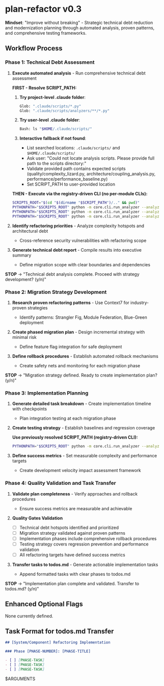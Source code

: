 # plan-refactor v0.3

**Mindset**: "Improve without breaking" - Strategic technical debt reduction and modernization planning through automated analysis, proven patterns, and comprehensive testing frameworks.

## Workflow Process

### Phase 1: Technical Debt Assessment

1. **Execute automated analysis** - Run comprehensive technical debt assessment

   **FIRST - Resolve SCRIPT_PATH:**

   1. **Try project-level .claude folder**:

      ```bash
      Glob: ".claude/scripts/*.py"
      Glob: ".claude/scripts/analyzers/**/*.py"
      ```

   2. **Try user-level .claude folder**:

      ```bash
      Bash: ls "$HOME/.claude/scripts/"
      ```

   3. **Interactive fallback if not found**:
      - List searched locations: `.claude/scripts/` and `$HOME/.claude/scripts/`
      - Ask user: "Could not locate analysis scripts. Please provide full path to the scripts directory:"
      - Validate provided path contains expected scripts (quality/complexity_lizard.py, architecture/coupling_analysis.py, performance/performance_baseline.py)
      - Set SCRIPT_PATH to user-provided location

   **THEN - Execute via the registry-driven CLI (no per-module CLIs):**

   ```bash
   SCRIPTS_ROOT="$(cd "$(dirname "$SCRIPT_PATH")/.." && pwd)"
   PYTHONPATH="$SCRIPTS_ROOT" python -m core.cli.run_analyzer --analyzer quality:lizard --target . --output-format json
   PYTHONPATH="$SCRIPTS_ROOT" python -m core.cli.run_analyzer --analyzer architecture:coupling --target . --output-format json
   PYTHONPATH="$SCRIPTS_ROOT" python -m core.cli.run_analyzer --analyzer performance:baseline --target . --output-format json
   ```

2. **Identify refactoring priorities** - Analyze complexity hotspots and architectural debt

   - Cross-reference security vulnerabilities with refactoring scope

3. **Generate technical debt report** - Compile results into executive summary
   - Define migration scope with clear boundaries and dependencies

**STOP** → "Technical debt analysis complete. Proceed with strategy development? (y/n)"

### Phase 2: Migration Strategy Development

1. **Research proven refactoring patterns** - Use Context7 for industry-proven strategies

   - Identify patterns: Strangler Fig, Module Federation, Blue-Green deployment

2. **Create phased migration plan** - Design incremental strategy with minimal risk

   - Define feature flag integration for safe deployment

3. **Define rollback procedures** - Establish automated rollback mechanisms
   - Create safety nets and monitoring for each migration phase

**STOP** → "Migration strategy defined. Ready to create implementation plan? (y/n)"

### Phase 3: Implementation Planning

1. **Generate detailed task breakdown** - Create implementation timeline with checkpoints

   - Plan integration testing at each migration phase

2. **Create testing strategy** - Establish baselines and regression coverage

   **Use previously resolved SCRIPT_PATH (registry-driven CLI):**

   ```bash
   PYTHONPATH="$SCRIPTS_ROOT" python -m core.cli.run_analyzer --analyzer quality:coverage --target . --output-format json
   ```

3. **Define success metrics** - Set measurable complexity and performance targets
   - Create development velocity impact assessment framework

### Phase 4: Quality Validation and Task Transfer

1. **Validate plan completeness** - Verify approaches and rollback procedures

   - Ensure success metrics are measurable and achievable

2. **Quality Gates Validation**

   - [ ] Technical debt hotspots identified and prioritized
   - [ ] Migration strategy validated against proven patterns
   - [ ] Implementation phases include comprehensive rollback procedures
   - [ ] Testing strategy covers regression prevention and performance validation
   - [ ] All refactoring targets have defined success metrics

3. **Transfer tasks to todos.md** - Generate actionable implementation tasks
   - Append formatted tasks with clear phases to todos.md

**STOP** → "Implementation plan complete and validated. Transfer to todos.md? (y/n)"

## Enhanced Optional Flags

None currently defined.

## Task Format for todos.md Transfer

```markdown
## [System/Component] Refactoring Implementation

### Phase [PHASE-NUMBER]: [PHASE-TITLE]

- [ ] [PHASE-TASK]
- [ ] [PHASE-TASK]
- [ ] [PHASE-TASK]
```

$ARGUMENTS
